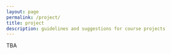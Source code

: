 ```yaml
---
layout: page
permalink: /project/
title: project
description: guidelines and suggestions for course projects
---
```


TBA
